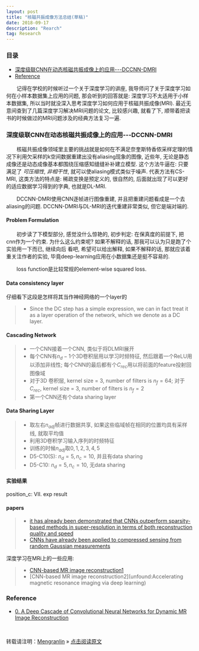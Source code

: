 ```yaml
---
layout: post
title: "核磁共振成像方法总结(草稿)"
date: 2018-09-17
description: "Rearch"
tag: Research
---
```


### 目录

* [深度级联CNN在动态核磁共振成像上的应用---DCCNN-DMRI](#dc-cnn-dmri)
* [Reference](#Reference)

&emsp;&emsp;记得在学校的时候听过一个关于深度学习的讲座, 我导师问了关于深度学习如何在小样本数据集上应用的问题, 那会听到的回答就是: 深度学习不太适用于小样本数据集, 所以当时就没深入思考深度学习如何应用于核磁共振成像(MRI). 最近无意间查到了几篇深度学习解决MRI问题的论文, 比较感兴趣, 就看了下, 顺带着把读书的时候做过的MRI问题涉及的经典方法复习一遍.

### <a name="dc-cnn-dmri"></a>深度级联CNN在动态核磁共振成像上的应用---DCCNN-DMRI

&emsp;&emsp;核磁共振成像领域里主要的挑战就是如何在不满足奈奎斯特香侬采样定理的情况下利用欠采样的k空间数据重建出没有aliasing现象的图像, 近些年, 无论是静态成像还是动态成像基本都围绕压缩感知缝缝补补建立模型. 这个方法牛逼在: 只要满足了
$可压缩性$, $非相干性$, 就可以使aliasing模式类似于噪声. 代表方法有CS-MRI, 这类方法的特点是: 稀疏变换是预定义的, 很自然的, 后面就出现了可以更好的适应数据学习得到的字典, 也就是DL-MRI.

&emsp;&emsp;DCCNN-DMRI使用CNN逐帧进行图像重建, 并且把重建问题看成是一个去aliasing的问题. DCCNN-DMRI与DL-MRI的迭代重建非常类似, 但它是端对端的.

#### Problem Formulation

&emsp;&emsp;初步读了下模型部分, 感觉没什么惊艳的, 初步判定: 在保真度的前提下, 把cnn作为一个约束. 为什么这么约束呢? 如果不解释的话, 那我可以认为只是跑了个实验用一下而已, 继续向后
看吧, 希望可以给出解释, 如果不解释的话, 那就应该着重关注作者的实验, 毕竟deep-learning应用在小数据集还是挺不容易的.

&emsp;&emsp;loss function是比较常规的element-wise squared loss.

#### Data consistency layer

仔细看下这段是怎样将其当作神经网络的一个layer的

>* Since the DC step has a simple expression, we can in fact treat it as a layer operation of the network, which we denote as a DC layer.

#### Cascading Network

>* 一个CNN接着一个CNN, 类似于将DLMRI展开
>* 每个CNN有$n_d - 1$个3D卷积层用以学习时频特征, 然后跟着一个ReLU用以添加非线性; 每个CNN的最后都有个$C_{rec}$用以将前面的feature投射回图像域
>* 对于3D 卷积层, kernel size = 3, number of filters is $n_f = 64$; 对于$C_{rec}$, kernel size = 3, number of filters is $n_f = 2$
>* 第一个CNN还有个data sharing layer

#### Data Sharing Layer

>* 取左右$n_{adj}$帧进行数据共享, 如果这些临域帧在相同的位置均具有采样线, 就取平均值
>* 利用3D卷积学习输入序列的时频特征
>* 训练的时候$n_{adj}$取$0, 1, 2, 3, 4, 5$ 
>* D5-C10(S): $n_d = 5, n_c = 10$, 并且有data sharing
>* D5-C10: $n_d = 5, n_c = 10$, 无data sharing

#### 实验结果

position_c: VII. exp result

#### papers

>* [it has already been demonstrated that CNNs outperform sparsity-based methods in super-resolution in terms of both reconstruction quality and speed](https://arxiv.org/pdf/1501.00092.pdf)
>* [CNNs have already been applied to compressed sensing from random Gaussian measurements](http://www.public.asu.edu/~kkulkar1/reconnet.pdf)

深度学习在MRi上的一些应用:

>* [CNN-based MR image reconstruction1](https://papers.nips.cc/paper/6406-deep-admm-net-for-compressive-sensing-mri.pdf)
>* [CNN-based MR image reconstruction2](unfound:Accelerating magnetic resonance imaging via deep learning)



### <a name="Reference"></a>Reference

- [0. A Deep Cascade of Convolutional Neural Networks for Dynamic MR Image Reconstruction](https://arxiv.org/pdf/1704.02422.pdf)

<br>

转载请注明：[Mengranlin](https://lmrshare.github.io) » [点击阅读原文](https://lmrshare.github.io/2015/09/iOS9_Note/)

